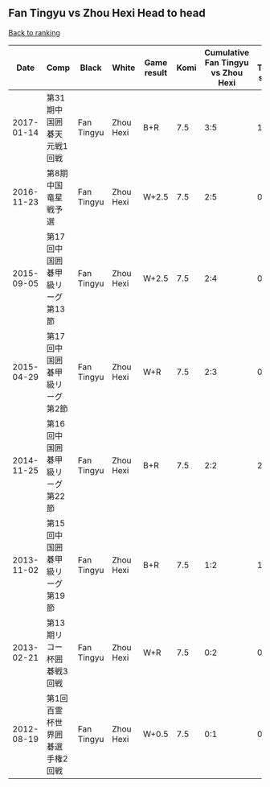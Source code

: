 ## Fan Tingyu vs Zhou Hexi Head to head

[Back to ranking](../../index.md)




| **Date** | **Comp** | **Black** | **White** | **Game result** | **Komi** | **Cumulative Fan Tingyu vs Zhou Hexi** | **Fan Tingyu streak** | **Zhou Hexi streak** | 
| --- | --- | --- | --- | --- | --- | --- | --- | --- |
| 2017-01-14 | 第31期中国囲碁天元戦1回戦 | Fan Tingyu | Zhou Hexi | B+R | 7.5 | 3:5 | 1 | 0 | 
| 2016-11-23 | 第8期中国竜星戦予選 | Fan Tingyu | Zhou Hexi | W+2.5 | 7.5 | 2:5 | 0 | 3 | 
| 2015-09-05 | 第17回中国囲碁甲級リーグ第13節 | Fan Tingyu | Zhou Hexi | W+2.5 | 7.5 | 2:4 | 0 | 2 | 
| 2015-04-29 | 第17回中国囲碁甲級リーグ第2節 | Fan Tingyu | Zhou Hexi | W+R | 7.5 | 2:3 | 0 | 1 | 
| 2014-11-25 | 第16回中国囲碁甲級リーグ第22節 | Fan Tingyu | Zhou Hexi | B+R | 7.5 | 2:2 | 2 | 0 | 
| 2013-11-02 | 第15回中国囲碁甲級リーグ第19節 | Fan Tingyu | Zhou Hexi | B+R | 7.5 | 1:2 | 1 | 0 | 
| 2013-02-21 | 第13期リコー杯囲碁戦3回戦 | Fan Tingyu | Zhou Hexi | W+R | 7.5 | 0:2 | 0 | 2 | 
| 2012-08-19 | 第1回百霊杯世界囲碁選手権2回戦 | Fan Tingyu | Zhou Hexi | W+0.5 | 7.5 | 0:1 | 0 | 1 |




